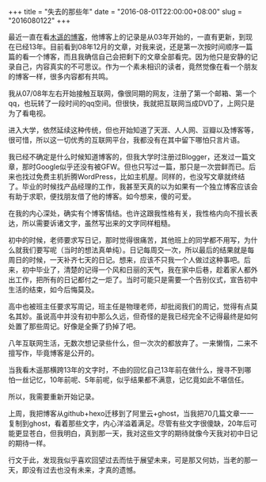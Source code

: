 +++
title = "失去的那些年"
date = "2016-08-01T22:00:00+08:00"
slug = "2016080122"
+++

最近一直在看[木遥的博客](http://blog.farmostwood.net/)，他博客上的记录是从03年开始的，一直有更新，到现在已经13年。目前看到08年12月的文章，对我来说，还是第一次按时间顺序一篇篇的看一个博客，而且我确信自己会把剩下的文章全部看完。因为他只是安静的记录自己，内容真实的不可思议。作为一个素未相识的读者，竟然觉像在看一个朋友的博客一样，很多内容都有共鸣。

我从07/08年左右开始接触互联网，像很同期的网友，注册了第一个邮箱、第一个qq，也玩转了一段时间的qq空间。但很快，我就把互联网当成DVD了，上网只是为了看电视。

进入大学，依然延续这种传统，但也开始知道了天涯、人人网、豆瓣以及博客等，很可惜，所以这一切优秀的互联网平台，我都没有在其中留下哪怕只言片语。

我已经不确定是什么时候知道博客的，但我大学时注册过Blogger，还发过一篇文章，那时Google似乎还没有被GFW。但也只写过一篇，那只是一次尝鲜而已。后来也找过免费主机折腾WordPress，比如主机屋。同样的，也没写文章就终结了。毕业的时候找产品经理的工作，我甚至天真的以为如果有一个独立博客应该会有助于求职，便找朋友借了他的博客。如今想来，傻的可爱。

在我的内心深处，确实有个博客情结。也许这跟我性格有关，我性格内向不擅长表达，所以需要诉诸文字，虽然写出来的文字同样粗糙。

初中的时候，老师要求写日记，那时觉得很痛苦，其他班上的同学都不用写，为什么就我们要写呢（当时的想法真单纯）。日记每周交一次，所以最后的结果就是每周日的时候，一天补齐七天的日记。想来，应该不只我一个人做过这种事吧。后来，初中毕业了，清楚的记得一个风和日丽的天气，我在家中后巷，趁着家人都外出工作，把所有的日记都付之一炬了。当时可能只是需要一个告别仪式，宣告初中生活的结束，如今后悔莫及。

高中也被班主任要求写周记，班主任是物理老师，却批阅我们的周记，觉得有点莫名其妙。虽说高中并没有初中那么久远，但奇怪的是我已经完全不记得最终是如何处置了那些周记。好像是全撕了扔掉了吧。

八年互联网生活，无数次想记录些什么，但一次次的都放弃了。一来懒惰，二来不擅写作，毕竟博客是公开的。

当我看木遥那横跨13年的文字时，不由的回忆自己13年前在做什么，搜寻不到哪怕一丝记忆，10年前呢、5年前呢，似乎结果都不满意，记忆竟如此不堪信任。

所以，我需要重新开始记录。

上周，我把博客从github+hexo迁移到了阿里云+ghost，当我把70几篇文章一一复制到ghost，看着那些文字，内心洋溢着满足。尽管有些文字很傻缺，20年后可能更显苍白，但我明白，真到那一天，我对这些文字的期待就像今天我对初中日记的期待一样。

行文于此，发现我似乎喜欢回望过去而怯于展望未来，可是那又何妨，当老的那一天，即没有过去也没有未来，才真的遗憾。

